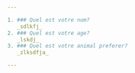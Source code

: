 ```yaml
---

1. ### Quel est votre nom?
   _sdlkfj_
2. ### Quel est votre age?
   _lskdj_
3. ### Quel est votre animal preferer?
   _zlksdfja_

---
```

